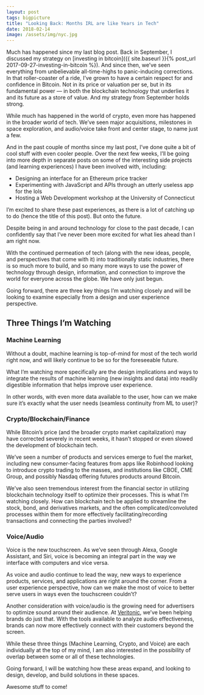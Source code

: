 ```yaml
---
layout: post
tags: bigpicture
title: "Looking Back: Months IRL are like Years in Tech"
date: 2018-02-14
image: /assets/img/nyc.jpg
---
```


Much has happened since my last blog post. Back in September, I discussed my strategy on [investing in bitcoin]({{ site.baseurl }}{% post_url 2017-09-27-investing-in-bitcoin %}). And since then, we’ve seen everything from unbelievable all-time-highs to panic-inducing corrections. In that roller-coaster of a ride, I’ve grown to have a certain respect for and confidence in Bitcoin. Not in its price or valuation per se, but in its fundamental power — in both the blockchain technology that underlies it and its future as a store of value. And my strategy from September holds strong.

While much has happened in the world of crypto, even more has happened in the broader world of tech. We’ve seen major acquisitions, milestones in space exploration, and audio/voice take front and center stage, to name just a few.

And in the past couple of months since my last post, I’ve done quite a bit of cool stuff with even cooler people. Over the next few weeks, I’ll be going into more depth in separate posts on some of the interesting side projects (and learning experiences) I have been involved with, including:

<ul class="list-disc pl-6">
  <li>Designing an interface for an Ethereum price tracker</li>
  <li>Experimenting with JavaScript and APIs through an utterly useless app for the lols</li>
  <li>Hosting a Web Development workshop at the University of Connecticut</li>
</ul>

I’m excited to share these past experiences, as there is a lot of catching up to do (hence the title of this post). But onto the future.

Despite being in and around technology for close to the past decade, I can confidently say that I’ve never been more excited for what lies ahead than I am right now.

With the continued permeation of tech (along with the new ideas, people, and perspectives that come with it) into traditionally static industries, there is so much more to build, and so many more ways to use the power of technology through design, information, and connection to improve the world for everyone across the globe. We have only just begun.

Going forward, there are three key things I’m watching closely and will be looking to examine especially from a design and user experience perspective.

<h2 class="text-3xl font-bold my-6">Three Things I’m Watching</h2>

<h3 class="text-2xl font-semibold my-6">Machine Learning</h3>

Without a doubt, machine learning is top-of-mind for most of the tech world right now, and will likely continue to be so for the foreseeable future.

What I’m watching more specifically are the design implications and ways to integrate the results of machine learning (new insights and data) into readily digestible information that helps improve user experience.

In other words, with even more data available to the user, how can we make sure it’s exactly what the user needs (seamless continuity from ML to user)?

<h3 class="text-2xl font-semibold my-6">Crypto/Blockchain/Finance</h3>

While Bitcoin’s price (and the broader crypto market capitalization) may have corrected severely in recent weeks, it hasn’t stopped or even slowed the development of blockchain tech. 

We’ve seen a number of products and services emerge to fuel the market, including new consumer-facing features from apps like Robinhood looking to introduce crypto trading to the masses, and institutions like CBOE, CME Group, and possibly Nasdaq offering futures products around Bitcoin.

We’ve also seen tremendous interest from the financial sector in utilizing blockchain technology itself to optimize their processes. This is what I’m watching closely. How can blockchain tech be applied to streamline the stock, bond, and derivatives markets, and the often complicated/convoluted processes within them for more effectively facilitating/recording transactions and connecting the parties involved?

<h3 class="text-2xl font-semibold my-6">Voice/Audio</h3>

Voice is the new touchscreen. As we’ve seen through Alexa, Google Assistant, and Siri, voice is becoming an integral part in the way we interface with computers and vice versa.

As voice and audio continue to lead the way, new ways to experience products, services, and applications are right around the corner. From a user experience perspective, how can we make the most of voice to better serve users in ways even the touchscreen couldn’t?

Another consideration with voice/audio is the growing need for advertisers to optimize sound around their audience. At [Veritonic](https://www.veritonic.com), we’ve been helping brands do just that. With the tools available to analyze audio effectiveness, brands can now more effectively connect with their customers beyond the screen.

While these three things (Machine Learning, Crypto, and Voice) are each individually at the top of my mind, I am also interested in the possibility of overlap between some or all of these technologies.

Going forward, I will be watching how these areas expand, and looking to design, develop, and build solutions in these spaces.

Awesome stuff to come!